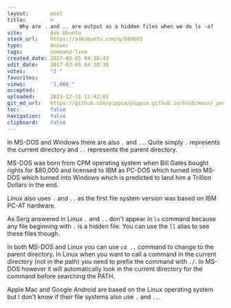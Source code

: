 ```yaml
---
layout:       post
title:        >
    Why are . and .. are output as a hidden files when we do ls -a?
site:         Ask Ubuntu
stack_url:    https://askubuntu.com/q/889683
type:         Answer
tags:         command-line
created_date: 2017-03-05 04:18:43
edit_date:    2017-03-05 04:38:38
votes:        "2 "
favorites:    
views:        "1,666 "
accepted:     
uploaded:     2023-12-31 11:42:01
git_md_url:   https://github.com/pippim/pippim.github.io/blob/main/_posts/2017/2017-03-05-Why-are-.-and-..-are-output-as-a-hidden-files-when-we-do-ls-a_.md
toc:          false
navigation:   false
clipboard:    false
---
```


In MS-DOS and Windows there are also `.` and `..`. Quite simply `.` represents the current directory and `..` represents the parent directory.

MS-DOS was born from CPM operating system when Bill Gates bought rights for $80,000 and licensed to IBM as PC-DOS which turned into MS-DOS which turned into Windows which is predicted to land him a Trillion Dollars in the end.

Linux also uses `.` and `..` as the first file system version was based on IBM PC-AT hardware.

As Serg answered in Linux `.` and `..` don't appear in `ls` command because any file beginning with `.` is a hidden file. You can use the `ll` alias to see these files though.

In both MS-DOS and Linux you can use `cd ..` command to change to the parent directory. In Linux when you want to call a command in the current directory (not in the path) you need to prefix the command with `./`. In MS-DOS however it will automatically look in the current directory for the command before searching the PATH.

Apple Mac and Google Android are based on the Linux operating system but I don't know if their file systems also use `.` and `..`.

